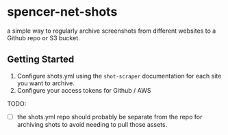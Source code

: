 # spencer-net-shots

a simple way to regularly archive screenshots from different websites to a Github repo or S3 bucket.

## Getting Started

1. Configure shots.yml using the `shot-scraper` documentation for each site you want to archive.
2. Configure your access tokens for Github / AWS

TODO:

- [ ] the shots.yml repo should probably be separate from the repo for archiving shots to avoid needing to pull those assets.
